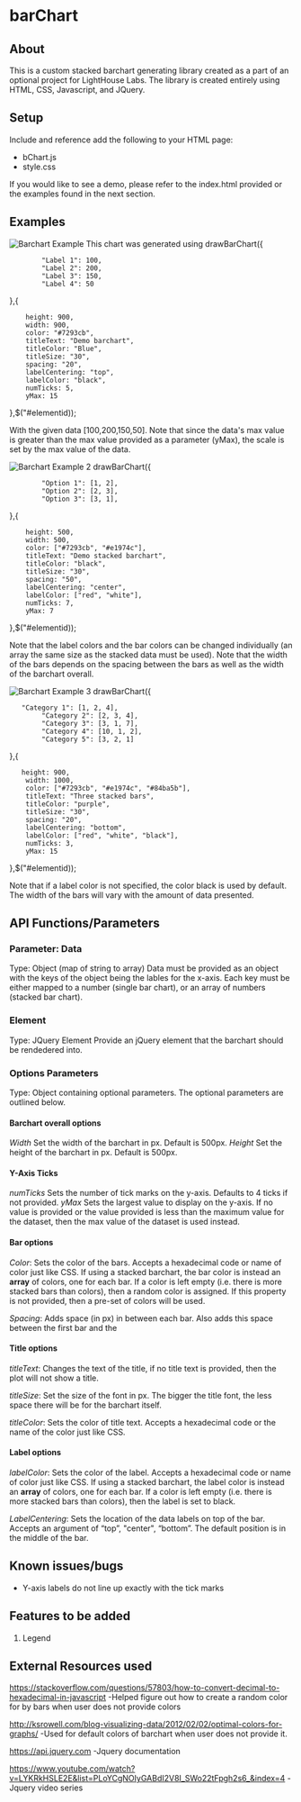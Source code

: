 # barChart
## About
This is a custom stacked barchart generating library created as a part of an optional project for LightHouse Labs. The library is created entirely using HTML, CSS, Javascript, and JQuery. 

## Setup 
Include and reference add the following to your HTML page:
- bChart.js
- style.css

If you would like to see a demo, please refer to the index.html provided or the examples found in the next section.

## Examples

![Barchart Example](screenshots/s1.png?raw=true "Barchart 1")
 This chart was generated using
 drawBarChart({
 
            "Label 1": 100,
            "Label 2": 200,
            "Label 3": 150,
            "Label 4": 50
 
 },{
 
        height: 900,
        width: 900,
        color: "#7293cb",
        titleText: "Demo barchart",
        titleColor: "Blue",
        titleSize: "30",
        spacing: "20",
        labelCentering: "top",
        labelColor: "black",
        numTicks: 5,
        yMax: 15
 
 },$("#elementid));
 
  With the given data [100,200,150,50]. Note that since the data's max value is greater than the max value provided as a parameter (yMax), the scale is set by the max value of the data.


![Barchart Example 2](screenshots/s2.png?raw=true "Barchart 2")
drawBarChart({
 
            "Option 1": [1, 2],
            "Option 2": [2, 3],
            "Option 3": [3, 1],
 
 },{
 
        height: 500,
        width: 500,
        color: ["#7293cb", "#e1974c"],
        titleText: "Demo stacked barchart",
        titleColor: "black",
        titleSize: "30",
        spacing: "50",
        labelCentering: "center",
        labelColor: ["red", "white"],
        numTicks: 7,
        yMax: 7

 
 },$("#elementid));

Note that the label colors and the bar
        colors can be changed individually (an array the same size as the stacked data must be used). Note that the
        width of the bars
        depends on the spacing between the bars as well as the width of the barchart overall.


![Barchart Example 3](screenshots/s3.png?raw=true "Barchart 3")
drawBarChart({

       "Category 1": [1, 2, 4],
            "Category 2": [2, 3, 4],
            "Category 3": [3, 1, 7],
            "Category 4": [10, 1, 2],
            "Category 5": [3, 2, 1]
 
 },{
 
       height: 900,
        width: 1000,
        color: ["#7293cb", "#e1974c", "#84ba5b"],
        titleText: "Three stacked bars",
        titleColor: "purple",
        titleSize: "30",
        spacing: "20",
        labelCentering: "bottom",
        labelColor: ["red", "white", "black"],
        numTicks: 3,
        yMax: 15
 
 },$("#elementid));

 Note that if a label color is not specified, the color black is used by default. The width of the
        bars will vary with the amount of data presented.
## API Functions/Parameters

### Parameter: Data 
Type: Object (map of string to array)
Data must be provided as an object with the keys of the object being the lables for the x-axis. Each key must be either mapped to a number (single bar chart), or an array of numbers (stacked bar chart). 

### Element
Type: JQuery Element
Provide an jQuery element that the barchart should be rendedered into.

### Options Parameters
Type: Object containing optional parameters.
The optional parameters are outlined below.

#### Barchart overall options
*Width*
Set the width of the barchart in px. Default is 500px.
*Height*
Set the height of the barchart in px. Default is 500px.

#### Y-Axis Ticks
*numTicks* Sets the number of tick marks on the y-axis. Defaults to 4 ticks if not provided.
*yMax* Sets the largest value to display on the y-axis. If no value is provided or the value provided is less than the
maximum value for the dataset, then the max value of the dataset is used instead.

#### Bar options
*Color*: Sets the color of the bars. Accepts a hexadecimal code or name of color just like CSS. If using a stacked barchart, the bar color is instead an **array** of colors, one for each bar. If a color is left empty (i.e. there is more stacked bars than colors), then a random color is assigned. If this property is not provided, then a pre-set of colors will be used.

*Spacing*: Adds space (in px) in between each bar. Also adds this space between the first bar and the 

#### Title options

*titleText*: Changes the text of the title, if no title text is provided, then the plot will not show a title.

*titleSize*: Set the size of the font in px. The bigger the title font, the less space there will be for the barchart itself.

*titleColor*: Sets the color of title text. Accepts a hexadecimal code or the name of the color just like CSS.



#### Label options
*labelColor*: Sets the color of the label. Accepts a hexadecimal code or name of color just like CSS. If using a stacked barchart, the label color is instead an **array** of colors, one for each bar. If a color is left empty (i.e. there is more stacked bars than colors), then the label is set to black. 

*LabelCentering*: Sets the location of the data labels on top of the bar. Accepts an argument of “top”, "center", “bottom”. The default position is in the middle of the bar.


## Known issues/bugs
- Y-axis labels do not line up exactly with the tick marks


## Features  to be added
1) Legend

## External Resources used
https://stackoverflow.com/questions/57803/how-to-convert-decimal-to-hexadecimal-in-javascript
-Helped figure out how to create a random color for by bars when user does not provide colors

http://ksrowell.com/blog-visualizing-data/2012/02/02/optimal-colors-for-graphs/
-Used for default colors of barchart when user does not provide it.

https://api.jquery.com
-Jquery documentation

https://www.youtube.com/watch?v=LYKRkHSLE2E&list=PLoYCgNOIyGABdI2V8I_SWo22tFpgh2s6_&index=4
-Jquery video series
